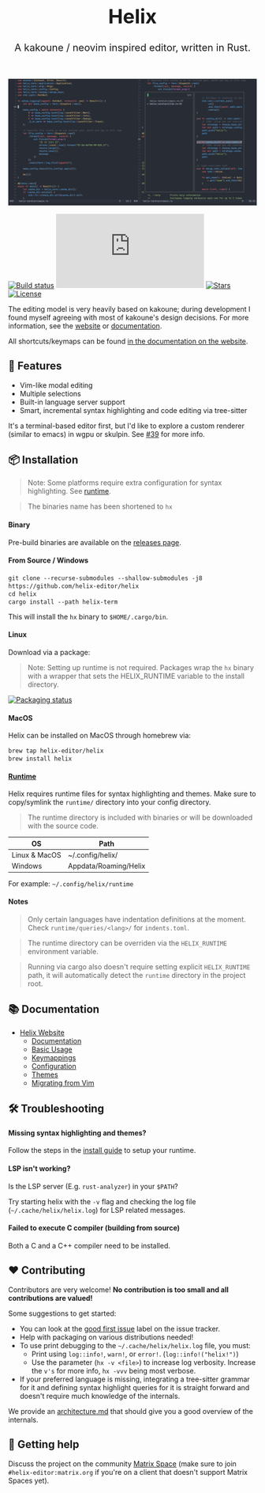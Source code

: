 <h1 align="center" style="font-size: 40px"> Helix </h1>
<p align="center" style="font-size: 20px">A kakoune / neovim inspired editor, written in Rust. </p>
</br>

![Screenshot](./screenshot.png)
<!-- TODO Retake screenshots and make them the same size :/ -->
<!-- maybe a different theme to show off? -->

[![Build status](https://github.com/helix-editor/helix/actions/workflows/build.yml/badge.svg)](https://github.com/helix-editor/helix/actions)
[![Matrix](https://img.shields.io/matrix/helix-community:matrix.org)](https://img.shields.io/matrix/helix-community:matrix.org)
[![Stars](https://img.shields.io/github/stars/helix-editor/helix?color=bright%20green)](https://github.com/helix-editor/helix/stargazers)
[![License](https://img.shields.io/github/license/helix-editor/helix)](./LICENSE)

<!-- Link Website and documentation here?-->

The editing model is very heavily based on kakoune; during development I found
myself agreeing with most of kakoune's design decisions. For more information, see the [website](https://helix-editor.com) or
[documentation](https://docs.helix-editor.com/).

All shortcuts/keymaps can be found [in the documentation on the website](https://docs.helix-editor.com/keymap.html).

## 🎁 Features

- Vim-like modal editing
- Multiple selections
- Built-in language server support
- Smart, incremental syntax highlighting and code editing via tree-sitter

It's a terminal-based editor first, but I'd like to explore a custom renderer
(similar to emacs) in wgpu or skulpin. See [#39](https://github.com/helix-editor/helix/issues/39) for more info.

## 📦 Installation 
> Note: Some platforms require extra configuration for syntax highlighting. See [runtime](#runtime).

> The binaries name has been shortened to `hx`

#### Binary
Pre-build binaries are available on the [releases page](https://github.com/helix-editor/helix/releases).

#### From Source / Windows

```
git clone --recurse-submodules --shallow-submodules -j8 https://github.com/helix-editor/helix
cd helix
cargo install --path helix-term
```

This will install the `hx` binary to `$HOME/.cargo/bin`.

#### Linux
Download via a package:
> Note: Setting up runtime is not required. Packages wrap the `hx` binary with a
>  wrapper that sets the HELIX_RUNTIME variable to the install directory.

[![Packaging status](https://repology.org/badge/vertical-allrepos/helix.svg)](https://repology.org/project/helix/versions)

#### MacOS
Helix can be installed on MacOS through homebrew via:

```
brew tap helix-editor/helix
brew install helix
```

#### [Runtime](#runtime)
Helix requires runtime files for syntax highlighting and themes. Make sure to copy/symlink the `runtime/` directory into your config directory.

> The runtime directory is included with binaries or will be downloaded with the source code.

| OS | Path |
| ---| --- |
| Linux & MacOS | ~/.config/helix/ |
| Windows | Appdata/Roaming/Helix |

For example: `~/.config/helix/runtime`

#### Notes
> Only certain languages have indentation definitions at the moment. Check
`runtime/queries/<lang>/` for `indents.toml`.

> The runtime directory can be overriden via the `HELIX_RUNTIME` environment variable.

> Running via cargo also doesn't require setting explicit `HELIX_RUNTIME` path, it will automatically
> detect the `runtime` directory in the project root.

## 📚 Documentation
* [Helix Website](https://helix-editor.com/)
  * [Documentation](https://docs.helix-editor.com/)
  * [Basic Usage](https://docs.helix-editor.com/usage.html)
  * [Keymappings](https://docs.helix-editor.com/keymap.html)
  * [Configuration](https://docs.helix-editor.com/configuration.html)
  * [Themes](https://docs.helix-editor.com/themes.html)
  * [Migrating from Vim](https://docs.helix-editor.com/from-vim.html)

## 🛠️ Troubleshooting

#### Missing syntax highlighting and themes?

Follow the steps in the [install guide](#runtime) to setup your runtime.

#### LSP isn't working?

Is the LSP server (E.g. `rust-analyzer`) in your `$PATH`?

Try starting helix with the `-v` flag and checking the log file (`~/.cache/helix/helix.log`) for LSP related messages.

#### Failed to execute C compiler (building from source)

Both a C and a C++ compiler need to be installed.

 
## ❤️ Contributing ️

Contributors are very welcome! **No contribution is too small and all contributions are valued!**

Some suggestions to get started:

- You can look at the [good first issue](https://github.com/helix-editor/helix/labels/E-easy) label on the issue tracker.
- Help with packaging on various distributions needed!
- To use print debugging to the `~/.cache/helix/helix.log` file, you must:
  * Print using `log::info!`, `warn!`, or `error!`. (`log::info!("helix!")`)
  * Use the parameter (`hx -v <file>`) to increase log verbosity. Increase the `v's` for more info, `hx -vvv` being most verbose.
- If your preferred language is missing, integrating a tree-sitter grammar for
    it and defining syntax highlight queries for it is straight forward and
    doesn't require much knowledge of the internals.

We provide an [architecture.md](./docs/architecture.md) that should give you
a good overview of the internals.

## 🙋 Getting help

Discuss the project on the community [Matrix Space](https://matrix.to/#/#helix-community:matrix.org) (make sure to join `#helix-editor:matrix.org` if you're on a client that doesn't support Matrix Spaces yet).

